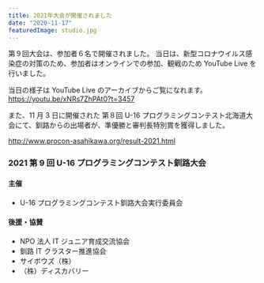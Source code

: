 ```yaml
---
title: 2021年大会が開催されました
date: "2020-11-17"
featuredImage: studio.jpg
---
```


第９回大会は、参加者６名で開催されました。
当日は、新型コロナウイルス感染症の対策のため、参加者はオンラインでの参加、観戦のため YouTube Live を行いました。

当日の様子は YouTube Live のアーカイブからご覧になれます。
https://youtu.be/xNRs7ZhPAt0?t=3457

また、11 月 3 日に開催された 第８回 U-16 プログラミングコンテスト北海道大会にて、釧路からの出場者が、準優勝と審判長特別賞を獲得しました。

http://www.procon-asahikawa.org/result-2021.html

### 2021 第 9 回 U-16 プログラミングコンテスト釧路大会

#### 主催

- U-16 プログラミングコンテスト釧路大会実行委員会

#### 後援・協賛

- NPO 法人 IT ジュニア育成交流協会
- 釧路 IT クラスター推進協会
- サイボウズ（株）
- （株）ディスカバリー
